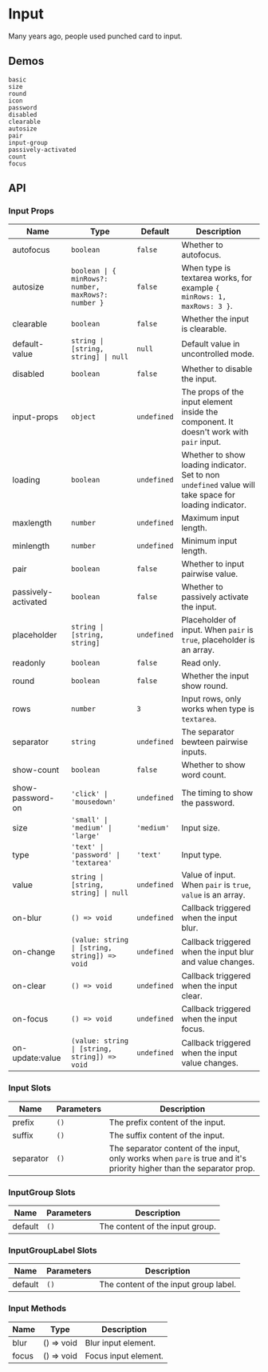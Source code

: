 # Input

Many years ago, people used punched card to input.

## Demos

```demo
basic
size
round
icon
password
disabled
clearable
autosize
pair
input-group
passively-activated
count
focus
```

## API

### Input Props

| Name | Type | Default | Description |
| --- | --- | --- | --- |
| autofocus | `boolean` | `false` | Whether to autofocus. |
| autosize | `boolean \| { minRows?: number, maxRows?: number }` | `false` | When type is textarea works, for example `{ minRows: 1, maxRows: 3 }`. |
| clearable | `boolean` | `false` | Whether the input is clearable. |
| default-value | `string \| [string, string] \| null` | `null` | Default value in uncontrolled mode. |
| disabled | `boolean` | `false` | Whether to disable the input. |
| input-props | `object` | `undefined` | The props of the input element inside the component. It doesn't work with `pair` input. |
| loading | `boolean` | `undefined` | Whether to show loading indicator. Set to non `undefined` value will take space for loading indicator. |
| maxlength | `number` | `undefined` | Maximum input length. |
| minlength | `number` | `undefined` | Minimum input length. |
| pair | `boolean` | `false` | Whether to input pairwise value. |
| passively-activated | `boolean` | `false` | Whether to passively activate the input. |
| placeholder | `string \| [string, string]` | `undefined` | Placeholder of input. When `pair` is `true`, placeholder is an array. |
| readonly | `boolean` | `false` | Read only. |
| round | `boolean` | `false` | Whether the input show round. |
| rows | `number` | `3` | Input rows, only works when type is `textarea`. |
| separator | `string` | `undefined` | The separator bewteen pairwise inputs. |
| show-count | `boolean` | `false` | Whether to show word count. |
| show-password-on | `'click' \| 'mousedown'` | `undefined` | The timing to show the password. |
| size | `'small' \| 'medium' \| 'large'` | `'medium'` | Input size. |
| type | `'text' \| 'password' \| 'textarea'` | `'text'` | Input type. |
| value | `string \| [string, string] \| null` | `undefined` | Value of input. When `pair` is `true`, `value` is an array. |
| on-blur | `() => void` | `undefined` | Callback triggered when the input blur. |
| on-change | `(value: string \| [string, string]) => void` | `undefined` | Callback triggered when the input blur and value changes. |
| on-clear | `() => void` | `undefined` | Callback triggered when the input clear. |
| on-focus | `() => void` | `undefined` | Callback triggered when the input focus. |
| on-update:value | `(value: string \| [string, string]) => void` | `undefined` | Callback triggered when the input value changes. |

### Input Slots

| Name | Parameters | Description |
| --- | --- | --- |
| prefix | `()` | The prefix content of the input. |
| suffix | `()` | The suffix content of the input. |
| separator | `()` | The separator content of the input, only works when `pare` is true and it's priority higher than the separator prop. |

### InputGroup Slots

| Name    | Parameters | Description                     |
| ------- | ---------- | ------------------------------- |
| default | `()`       | The content of the input group. |

### InputGroupLabel Slots

| Name    | Parameters | Description                           |
| ------- | ---------- | ------------------------------------- |
| default | `()`       | The content of the input group label. |

### Input Methods

| Name  | Type       | Description          |
| ----- | ---------- | -------------------- |
| blur  | () => void | Blur input element.  |
| focus | () => void | Focus input element. |
